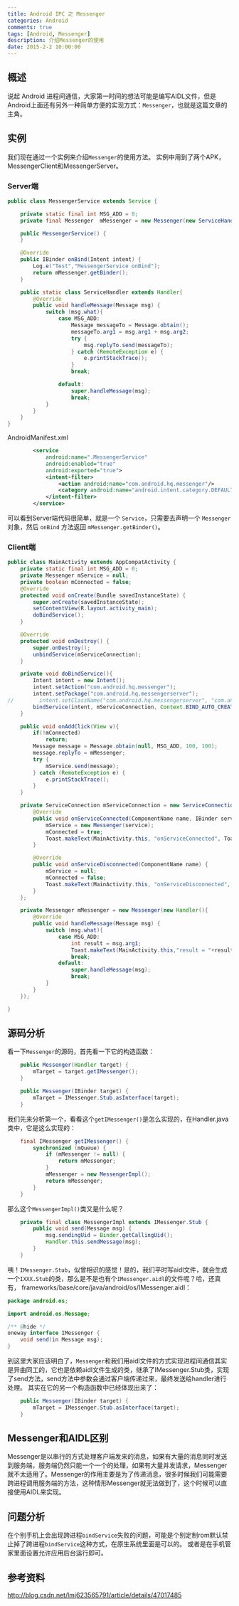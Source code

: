 ```yaml
---
title: Android IPC 之 Messenger
categories: Android
comments: true
tags: [Android, Messenger]
description: 介绍Messenger的使用
date: 2015-2-2 10:00:00
---
```


## 概述
说起 Android 进程间通信，大家第一时间的想法可能是编写AIDL文件，但是Android上面还有另外一种简单方便的实现方式：`Messenger`，也就是这篇文章的主角。

## 实例
我们现在通过一个实例来介绍`Messenger`的使用方法。
实例中用到了两个APK，MessengerClient和MessengerServer。

### Server端
```java
public class MessengerService extends Service {

    private static final int MSG_ADD = 0;
    private final Messenger  mMessenger = new Messenger(new ServiceHandler());

    public MessengerService() {
    }

    @Override
    public IBinder onBind(Intent intent) {
        Log.e("Test","MessengerService onBind");
        return mMessenger.getBinder();
    }

    public static class ServiceHandler extends Handler{
        @Override
        public void handleMessage(Message msg) {
            switch (msg.what){
                case MSG_ADD:
                    Message messageTo = Message.obtain();
                    messageTo.arg1 = msg.arg1 + msg.arg2;
                    try {
                        msg.replyTo.send(messageTo);
                    } catch (RemoteException e) {
                        e.printStackTrace();
                    }
                    break;

                default:
                    super.handleMessage(msg);
                    break;
            }
        }
    }
}
```
AndroidManifest.xml
```xml
        <service
            android:name=".MessengerService"
            android:enabled="true"
            android:exported="true">
            <intent-filter>
                <action android:name="com.android.hq.messenger"/>
                <category android:name="android.intent.category.DEFAULT"/>
            </intent-filter>
        </service>
```
可以看到Server端代码很简单，就是一个 `Service`，只需要去声明一个 `Messenger` 对象，然后 `onBind` 方法返回 `mMessenger.getBinder()`。

### Client端
```java
public class MainActivity extends AppCompatActivity {
    private static final int MSG_ADD = 0;
    private Messenger mService = null;
    private boolean mConnected = false;
    @Override
    protected void onCreate(Bundle savedInstanceState) {
        super.onCreate(savedInstanceState);
        setContentView(R.layout.activity_main);
        doBindService();
    }

    @Override
    protected void onDestroy() {
        super.onDestroy();
        unbindService(mServiceConnection);
    }

    private void doBindService(){
        Intent intent = new Intent();
        intent.setAction("com.android.hq.messenger");
        intent.setPackage("com.android.hq.messengerserver");
//        intent.setClassName("com.android.hq.messengerserver", "com.android.hq.messengerserver.MessengerService");
        bindService(intent, mServiceConnection, Context.BIND_AUTO_CREATE);
    }

    public void onAddClick(View v){
        if(!mConnected)
            return;
        Message message = Message.obtain(null, MSG_ADD, 100, 100);
        message.replyTo = mMessenger;
        try {
            mService.send(message);
        } catch (RemoteException e) {
            e.printStackTrace();
        }
    }

    private ServiceConnection mServiceConnection = new ServiceConnection() {
        @Override
        public void onServiceConnected(ComponentName name, IBinder service) {
            mService = new Messenger(service);
            mConnected = true;
            Toast.makeText(MainActivity.this, "onServiceConnected", Toast.LENGTH_SHORT).show();
        }

        @Override
        public void onServiceDisconnected(ComponentName name) {
            mService = null;
            mConnected = false;
            Toast.makeText(MainActivity.this, "onServiceDisconnected", Toast.LENGTH_SHORT).show();
        }
    };

    private Messenger mMessenger = new Messenger(new Handler(){
        @Override
        public void handleMessage(Message msg) {
            switch (msg.what){
                case MSG_ADD:
                    int result = msg.arg1;
                    Toast.makeText(MainActivity.this,"result = "+result, Toast.LENGTH_LONG).show();
                    break;
                default:
                    super.handleMessage(msg);
                    break;
            }
        }
    });

}
```

## 源码分析
看一下`Messenger`的源码，首先看一下它的构造函数：
```java
    public Messenger(Handler target) {
        mTarget = target.getIMessenger();
    }

    public Messenger(IBinder target) {
        mTarget = IMessenger.Stub.asInterface(target);
    }
```
我们先来分析第一个，看看这个`getIMessenger()`是怎么实现的，在Handler.java类中，它是这么实现的：
```java
    final IMessenger getIMessenger() {
        synchronized (mQueue) {
            if (mMessenger != null) {
                return mMessenger;
            }
            mMessenger = new MessengerImpl();
            return mMessenger;
        }
    }
```
那么这个`MessengerImpl()`类又是什么呢？
```java
    private final class MessengerImpl extends IMessenger.Stub {
        public void send(Message msg) {
            msg.sendingUid = Binder.getCallingUid();
            Handler.this.sendMessage(msg);
        }
    }
```
咦！`IMessenger.Stub`，似曾相识的感觉！是的，我们平时写aidl文件，就会生成一个`IXXX.Stub`的类，那么是不是也有个`IMessenger.aidl`的文件呢？哈，还真有，
frameworks/base/core/java/android/os/IMessenger.aidl：
```java
package android.os;

import android.os.Message;

/** @hide */
oneway interface IMessenger {
    void send(in Message msg);
}
```
到这里大家应该明白了，`Messenger`和我们用aidl文件的方式实现进程间通信其实是异曲同工的，它也是依赖aidl文件生成的类，继承了IMessenger.Stub类，实现了send方法，send方法中参数会通过客户端传递过来，最终发送给handler进行处理。
其实在它的另一个构造函数中已经体现出来了：
```java
    public Messenger(IBinder target) {
        mTarget = IMessenger.Stub.asInterface(target);
    }
```

## Messenger和AIDL区别
Messenger是以串行的方式处理客户端发来的消息，如果有大量的消息同时发送到服务端，服务端仍然只能一个一个的处理，如果有大量并发请求，Messenger就不太适用了。Messenger的作用主要是为了传递消息，很多时候我们可能需要跨进程调用服务端的方法，这种情形Messenger就无法做到了，这个时候可以直接使用AIDL来实现。

## 问题分析
在个别手机上会出现跨进程`bindService`失败的问题，可能是个别定制rom默认禁止掉了跨进程`bindService`这种方式，在原生系统里面是可以的。
或者是在手机管家里面设置允许应用后台运行即可。

## 参考资料 
http://blog.csdn.net/lmj623565791/article/details/47017485


